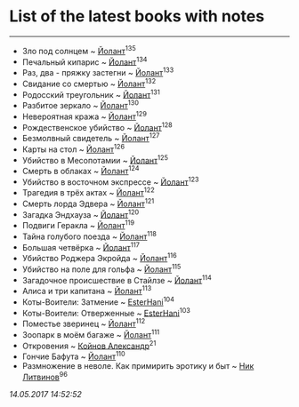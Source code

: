 # List of the latest books with notes
---

* Зло под солнцем ~ [Йолант](users/104/104690883692185089260-google)<sup>135</sup>
* Печальный кипарис ~ [Йолант](users/104/104690883692185089260-google)<sup>134</sup>
* Раз, два - пряжку застегни ~ [Йолант](users/104/104690883692185089260-google)<sup>133</sup>
* Свидание со смертью ~ [Йолант](users/104/104690883692185089260-google)<sup>132</sup>
* Родосский треугольник ~ [Йолант](users/104/104690883692185089260-google)<sup>131</sup>
* Разбитое зеркало ~ [Йолант](users/104/104690883692185089260-google)<sup>130</sup>
* Невероятная кража ~ [Йолант](users/104/104690883692185089260-google)<sup>129</sup>
* Рождественское убийство ~ [Йолант](users/104/104690883692185089260-google)<sup>128</sup>
* Безмолвный свидетель ~ [Йолант](users/104/104690883692185089260-google)<sup>127</sup>
* Карты на стол ~ [Йолант](users/104/104690883692185089260-google)<sup>126</sup>
* Убийство в Месопотамии ~ [Йолант](users/104/104690883692185089260-google)<sup>125</sup>
* Смерть в облаках ~ [Йолант](users/104/104690883692185089260-google)<sup>124</sup>
* Убийство в восточном экспрессе ~ [Йолант](users/104/104690883692185089260-google)<sup>123</sup>
* Трагедия в трёх актах ~ [Йолант](users/104/104690883692185089260-google)<sup>122</sup>
* Смерть лорда Эдвера ~ [Йолант](users/104/104690883692185089260-google)<sup>121</sup>
* Загадка Эндхауза ~ [Йолант](users/104/104690883692185089260-google)<sup>120</sup>
* Подвиги Геракла ~ [Йолант](users/104/104690883692185089260-google)<sup>119</sup>
* Тайна голубого поезда ~ [Йолант](users/104/104690883692185089260-google)<sup>118</sup>
* Большая четвёрка ~ [Йолант](users/104/104690883692185089260-google)<sup>117</sup>
* Убийство Роджера Экройда ~ [Йолант](users/104/104690883692185089260-google)<sup>116</sup>
* Убийство на поле для гольфа ~ [Йолант](users/104/104690883692185089260-google)<sup>115</sup>
* Загадочное происшествие в Стайлзе ~ [Йолант](users/104/104690883692185089260-google)<sup>114</sup>
* Алиса и три капитана ~ [Йолант](users/104/104690883692185089260-google)<sup>113</sup>
* Коты-Воители: Затмение ~ [EsterHani](users/305/30558181-vkontakte)<sup>104</sup>
* Коты-Воители: Отверженные ~ [EsterHani](users/305/30558181-vkontakte)<sup>103</sup>
* Поместье зверинец ~ [Йолант](users/104/104690883692185089260-google)<sup>112</sup>
* Зоопарк в моём багаже ~ [Йолант](users/104/104690883692185089260-google)<sup>111</sup>
* Откровения ~ [Койнов Александр](users/414/414040473-vkontakte)<sup>21</sup>
* Гончие Бафута ~ [Йолант](users/104/104690883692185089260-google)<sup>110</sup>
* Размножение в неволе. Как примирить эротику и быт ~ [Ник Литвинов](users/241/241974816-vkontakte)<sup>96</sup>


_14.05.2017 14:52:52_
